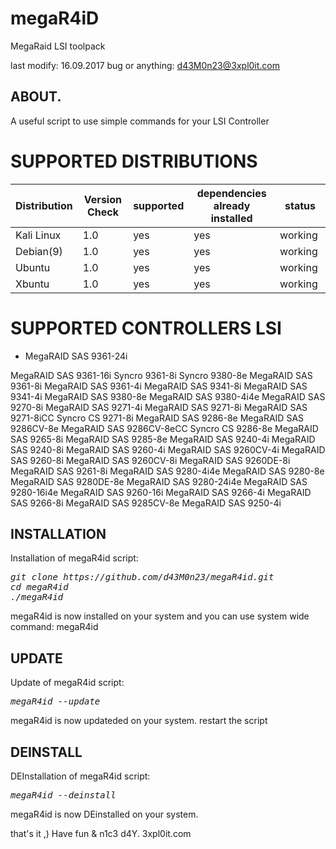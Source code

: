 # megaR4iD
MegaRaid LSI toolpack

last modify: 16.09.2017
bug or anything: d43M0n23@3xpl0it.com

## ABOUT.
A useful script to use simple commands for your LSI Controller


# SUPPORTED DISTRIBUTIONS
|Distribution | Version Check | supported | dependencies already installed |status |
----------|-------|------|------|-------|
|Kali Linux|1.0 | yes| yes | working   |
|Debian(9)|1.0 | yes| yes | working   |
|Ubuntu|1.0 |yes|yes|working   |
|Xbuntu|1.0 |yes|yes|working  |

# SUPPORTED CONTROLLERS LSI
<ul><li>MegaRAID SAS 9361-24i</li></ul>
MegaRAID SAS 9361-16i
Syncro 9361-8i
Syncro 9380-8e
MegaRAID SAS 9361-8i
MegaRAID SAS 9361-4i
MegaRAID SAS 9341-8i
MegaRAID SAS 9341-4i
MegaRAID SAS 9380-8e
MegaRAID SAS 9380-4i4e
MegaRAID SAS 9270-8i 
MegaRAID SAS 9271-4i 
MegaRAID SAS 9271-8i 
MegaRAID SAS 9271-8iCC 
Syncro CS 9271-8i
MegaRAID SAS 9286-8e 
MegaRAID SAS 9286CV-8e 
MegaRAID SAS 9286CV-8eCC
Syncro CS 9286-8e
MegaRAID SAS 9265-8i
MegaRAID SAS 9285-8e
MegaRAID SAS 9240-4i
MegaRAID SAS 9240-8i
MegaRAID SAS 9260-4i
MegaRAID SAS 9260CV-4i
MegaRAID SAS 9260-8i
MegaRAID SAS 9260CV-8i
MegaRAID SAS 9260DE-8i
MegaRAID SAS 9261-8i
MegaRAID SAS 9280-4i4e
MegaRAID SAS 9280-8e
MegaRAID SAS 9280DE-8e
MegaRAID SAS 9280-24i4e
MegaRAID SAS 9280-16i4e
MegaRAID SAS 9260-16i
MegaRAID SAS 9266-4i
MegaRAID SAS 9266-8i
MegaRAID SAS 9285CV-8e
MegaRAID SAS 9250-4i

## INSTALLATION
Installation of megaR4id script:
<pre><i><n>git clone https://github.com/d43M0n23/megaR4id.git
cd megaR4id
./megaR4id
</pre></i></n>
megaR4id is now installed on your system and you can use system wide command: megaR4id

## UPDATE
Update of megaR4id script:
<pre><i><n>megaR4id --update</pre></i></n>
megaR4id is now updateded on your system. restart the script

## DEINSTALL
DEInstallation of megaR4id script:
<pre><i><n>megaR4id --deinstall</pre></i></n>
megaR4id is now DEinstalled on your system.

that's it ,)
Have fun & n1c3 d4Y. 3xpl0it.com


